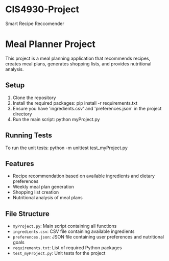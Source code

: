 # CIS4930-Project
Smart Recipe Reccomender
# Meal Planner Project
This project is a meal planning application that recommends recipes,
creates meal plans, generates shopping lists, and provides nutritional
analysis.
## Setup
1. Clone the repository
2. Install the required packages:
   pip install -r requirements.txt
3. Ensure you have 'ingredients.csv' and 'preferences.json' in the
project directory
4. Run the main script:
python myProject.py
## Running Tests
To run the unit tests:
python -m unittest test_myProject.py
## Features
- Recipe recommendation based on available ingredients and dietary
preferences
- Weekly meal plan generation
- Shopping list creation
- Nutritional analysis of meal plans
## File Structure
- `myProject.py`: Main script containing all functions
- `ingredients.csv`: CSV file containing available ingredients
- `preferences.json`: JSON file containing user preferences and
nutritional goals
- `requirements.txt`: List of required Python packages
- `test_myProject.py`: Unit tests for the project
